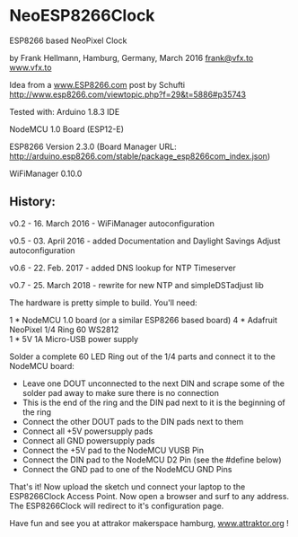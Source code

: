 # NeoESP8266Clock
ESP8266 based NeoPixel Clock

by Frank Hellmann, Hamburg, Germany, March 2016
frank@vfx.to
www.vfx.to

Idea from a www.ESP8266.com post by Schufti http://www.esp8266.com/viewtopic.php?f=29&t=5886#p35743

Tested with:
Arduino 1.8.3 IDE

NodeMCU 1.0 Board (ESP12-E)

ESP8266 Version 2.3.0 (Board Manager URL: http://arduino.esp8266.com/stable/package_esp8266com_index.json)

WiFiManager 0.10.0 

History:
--------

v0.2 - 16. March 2016 - WiFiManager autoconfiguration

v0.5 - 03. April 2016 - added Documentation and Daylight Savings Adjust autoconfiguration

v0.6 - 22. Feb.  2017 - added DNS lookup for NTP Timeserver

v0.7 - 25. March 2018 - rewrite for new NTP and simpleDSTadjust lib

The hardware is pretty simple to build. You'll need:

1 * NodeMCU 1.0 board (or a similar ESP8266 based board)
4 * Adafruit NeoPixel 1/4 Ring 60 WS2812  
1 * 5V 1A Micro-USB power supply 

Solder a complete 60 LED Ring out of the 1/4 parts and connect it to the NodeMCU board:
- Leave one DOUT unconnected to the next DIN and scrape some of the solder pad away to make sure there is no connection
- This is the end of the ring and the DIN pad next to it is the beginning of the ring 
- Connect the other DOUT pads to the DIN pads next to them 
- Connect all +5V powersupply pads
- Connect all GND powersupply pads
- Connect the +5V pad to the NodeMCU VUSB Pin
- Connect the DIN pad to the NodeMCU D2 Pin   (see the #define below)
- Connect the GND pad to one of the NodeMCU GND Pins 

That's it! Now upload the sketch und connect your laptop to the ESP8266Clock Access Point. 
Now open a browser and surf to any address. The ESP8266Clock will redirect to it's configuration page. 

Have fun and see you at attrakor makerspace hamburg, www.attraktor.org !
